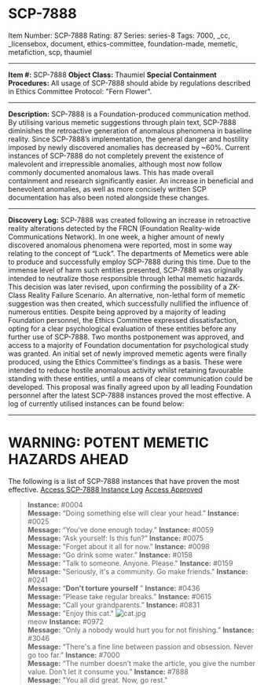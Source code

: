 # SCP-7888
Item Number: SCP-7888
Rating: 87
Series: series-8
Tags: 7000, _cc, _licensebox, document, ethics-committee, foundation-made, memetic, metafiction, scp, thaumiel

---

**Item #:** SCP-7888
**Object Class:** Thaumiel
**Special Containment Procedures:** All usage of SCP-7888 should abide by regulations described in Ethics Committee Protocol: "Fern Flower".
* * *
**Description:** SCP-7888 is a Foundation-produced communication method. By utilising various memetic suggestions through plain text, SCP-7888 diminishes the retroactive generation of anomalous phenomena in baseline reality.
Since SCP-7888’s implementation, the general danger and hostility imposed by newly discovered anomalies has decreased by ~60%. Current instances of SCP-7888 do not completely prevent the existence of malevolent and irrepressible anomalies, although most now follow commonly documented anomalous laws. This has made overall containment and research significantly easier. An increase in beneficial and benevolent anomalies, as well as more concisely written SCP documentation has also been noted alongside these changes.
* * *
**Discovery Log:** SCP-7888 was created following an increase in retroactive reality alterations detected by the FRCN (Foundation Reality-wide Communications Network). In one week, a higher amount of newly discovered anomalous phenomena were reported, most in some way relating to the concept of “Luck”. The departments of Memetics were able to produce and successfully employ SCP-7888 during this time.
Due to the immense level of harm such entities presented, SCP-7888 was originally intended to neutralize those responsible through lethal memetic hazards. This decision was later revised, upon confirming the possibility of a ZK-Class Reality Failure Scenario. An alternative, non-lethal form of memetic suggestion was then created, which successfully nullified the influence of numerous entities.
Despite being approved by a majority of leading Foundation personnel, the Ethics Committee expressed dissatisfaction, opting for a clear psychological evaluation of these entities before any further use of SCP-7888. Two months postponement was approved, and access to a majority of Foundation documentation for psychological study was granted.
An initial set of newly improved memetic agents were finally produced, using the Ethics Committee's findings as a basis. These were intended to reduce hostile anomalous activity whilst retaining favourable standing with these entities, until a means of clear communication could be developed. This proposal was finally agreed upon by all leading Foundation personnel after the latest SCP-7888 instances proved the most effective. A log of currently utilised instances can be found below:
* * *
# WARNING: POTENT MEMETIC HAZARDS AHEAD
The following is a list of SCP-7888 instances that have proven the most effective.
[Access SCP-7888 Instance Log](javascript:;)
[ Access Approved](javascript:;)
> **Instance:** #0004  
>  **Message:**
> “Doing something else will clear your head.”
> **Instance:** #0025  
>  **Message:**
> “You've done enough today."
> **Instance:** #0059  
>  **Message:**
> “Ask yourself: Is this fun?”
> **Instance:** #0075  
>  **Message:**
> "Forget about it all for now.”
> **Instance:** #0098  
>  **Message:**
> “Go drink some water.”
> **Instance:** #0158  
>  **Message:**
> "Talk to someone. Anyone. Please."
> **Instance:** #0159  
>  **Message:**
> "Seriously, it's a community. Go make friends."
> **Instance:** #0241  
>  **Message:**
> “**Don't torture yourself** ”
> **Instance:** #0436  
>  **Message:**
> “Please take regular breaks.”
> **Instance:** #0615  
>  **Message:**
> “Call your grandparents.”
> **Instance:** #0831  
>  **Message:**
> "Enjoy this cat."
> ![cat.jpg](https://scp-wiki.wdfiles.com/local--files/scp-7888/cat.jpg)  
>  meow
> **Instance:** #0972  
>  **Message:**
> “Only a nobody would hurt you for not finishing.”
> **Instance:** #3046  
>  **Message:**
> “There's a fine line between passion and obsession. Never go too far.”
> **Instance:** #7000  
>  **Message:**
> “The number doesn’t make the article, you give the number value. Don’t let it consume you.”
> **Instance:** #7888  
>  **Message:**
> "You all did great. Now, go rest."